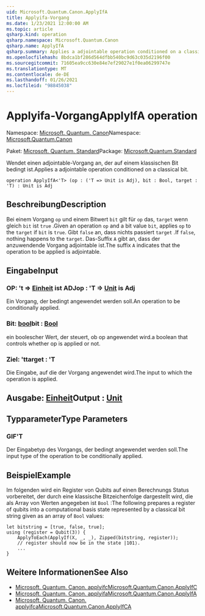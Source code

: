 ```yaml
---
uid: Microsoft.Quantum.Canon.ApplyIfA
title: Applyifa-Vorgang
ms.date: 1/23/2021 12:00:00 AM
ms.topic: article
qsharp.kind: operation
qsharp.namespace: Microsoft.Quantum.Canon
qsharp.name: ApplyIfA
qsharp.summary: Applies a adjointable operation conditioned on a classical bit.
ms.openlocfilehash: 8bdca1bf286d564dfbb540bc9d63c035d2196f00
ms.sourcegitcommit: 71605ea9cc630e84e7ef29027e1f0ea06299747e
ms.translationtype: MT
ms.contentlocale: de-DE
ms.lasthandoff: 01/26/2021
ms.locfileid: "98845038"
---
```

# <a name="applyifa-operation"></a><span data-ttu-id="39b32-102">Applyifa-Vorgang</span><span class="sxs-lookup"><span data-stu-id="39b32-102">ApplyIfA operation</span></span>

<span data-ttu-id="39b32-103">Namespace: [Microsoft. Quantum. Canon](xref:Microsoft.Quantum.Canon)</span><span class="sxs-lookup"><span data-stu-id="39b32-103">Namespace: [Microsoft.Quantum.Canon](xref:Microsoft.Quantum.Canon)</span></span>

<span data-ttu-id="39b32-104">Paket: [Microsoft. Quantum. Standard](https://nuget.org/packages/Microsoft.Quantum.Standard)</span><span class="sxs-lookup"><span data-stu-id="39b32-104">Package: [Microsoft.Quantum.Standard](https://nuget.org/packages/Microsoft.Quantum.Standard)</span></span>


<span data-ttu-id="39b32-105">Wendet einen adjointable-Vorgang an, der auf einem klassischen Bit bedingt ist.</span><span class="sxs-lookup"><span data-stu-id="39b32-105">Applies a adjointable operation conditioned on a classical bit.</span></span>

```qsharp
operation ApplyIfA<'T> (op : ('T => Unit is Adj), bit : Bool, target : 'T) : Unit is Adj
```


## <a name="description"></a><span data-ttu-id="39b32-106">Beschreibung</span><span class="sxs-lookup"><span data-stu-id="39b32-106">Description</span></span>

<span data-ttu-id="39b32-107">Bei einem Vorgang `op` und einem Bitwert `bit` gilt für `op` das, `target` wenn gleich `bit` ist `true` .</span><span class="sxs-lookup"><span data-stu-id="39b32-107">Given an operation `op` and a bit value `bit`, applies `op` to the `target` if `bit` is `true`.</span></span> <span data-ttu-id="39b32-108">Gibt `false` an, dass nichts passiert `target` .</span><span class="sxs-lookup"><span data-stu-id="39b32-108">If `false`, nothing happens to the `target`.</span></span>
<span data-ttu-id="39b32-109">Das-Suffix `A` gibt an, dass der anzuwendende Vorgang adjointable ist.</span><span class="sxs-lookup"><span data-stu-id="39b32-109">The suffix `A` indicates that the operation to be applied is adjointable.</span></span>

## <a name="input"></a><span data-ttu-id="39b32-110">Eingabe</span><span class="sxs-lookup"><span data-stu-id="39b32-110">Input</span></span>

### <a name="op--t--unit--is-adj"></a><span data-ttu-id="39b32-111">OP: 't => [Einheit](xref:microsoft.quantum.lang-ref.unit)  ist ADJ</span><span class="sxs-lookup"><span data-stu-id="39b32-111">op : 'T => [Unit](xref:microsoft.quantum.lang-ref.unit)  is Adj</span></span>

<span data-ttu-id="39b32-112">Ein Vorgang, der bedingt angewendet werden soll.</span><span class="sxs-lookup"><span data-stu-id="39b32-112">An operation to be conditionally applied.</span></span>


### <a name="bit--bool"></a><span data-ttu-id="39b32-113">Bit: [bool](xref:microsoft.quantum.lang-ref.bool)</span><span class="sxs-lookup"><span data-stu-id="39b32-113">bit : [Bool](xref:microsoft.quantum.lang-ref.bool)</span></span>

<span data-ttu-id="39b32-114">ein boolescher Wert, der steuert, ob op angewendet wird.</span><span class="sxs-lookup"><span data-stu-id="39b32-114">a boolean that controls whether op is applied or not.</span></span>


### <a name="target--t"></a><span data-ttu-id="39b32-115">Ziel: 't</span><span class="sxs-lookup"><span data-stu-id="39b32-115">target : 'T</span></span>

<span data-ttu-id="39b32-116">Die Eingabe, auf die der Vorgang angewendet wird.</span><span class="sxs-lookup"><span data-stu-id="39b32-116">The input to which the operation is applied.</span></span>



## <a name="output--unit"></a><span data-ttu-id="39b32-117">Ausgabe: [Einheit](xref:microsoft.quantum.lang-ref.unit)</span><span class="sxs-lookup"><span data-stu-id="39b32-117">Output : [Unit](xref:microsoft.quantum.lang-ref.unit)</span></span>



## <a name="type-parameters"></a><span data-ttu-id="39b32-118">Typparameter</span><span class="sxs-lookup"><span data-stu-id="39b32-118">Type Parameters</span></span>

### <a name="t"></a><span data-ttu-id="39b32-119">GIF</span><span class="sxs-lookup"><span data-stu-id="39b32-119">'T</span></span>

<span data-ttu-id="39b32-120">Der Eingabetyp des Vorgangs, der bedingt angewendet werden soll.</span><span class="sxs-lookup"><span data-stu-id="39b32-120">The input type of the operation to be conditionally applied.</span></span>

## <a name="example"></a><span data-ttu-id="39b32-121">Beispiel</span><span class="sxs-lookup"><span data-stu-id="39b32-121">Example</span></span>

<span data-ttu-id="39b32-122">Im folgenden wird ein Register von Qubits auf einen Berechnungs Status vorbereitet, der durch eine klassische Bitzeichenfolge dargestellt wird, die als Array von Werten angegeben ist `Bool` :</span><span class="sxs-lookup"><span data-stu-id="39b32-122">The following prepares a register of qubits into a computational basis state represented by a classical bit string given as an array of `Bool` values:</span></span>

```qsharp
let bitstring = [true, false, true];
using (register = Qubit(3)) {
    ApplyToEach(ApplyIf(X, _, _), Zipped(bitstring, register));
    // register should now be in the state |101⟩.
    ...
}
```

## <a name="see-also"></a><span data-ttu-id="39b32-123">Weitere Informationen</span><span class="sxs-lookup"><span data-stu-id="39b32-123">See Also</span></span>

- [<span data-ttu-id="39b32-124">Microsoft. Quantum. Canon. applyifc</span><span class="sxs-lookup"><span data-stu-id="39b32-124">Microsoft.Quantum.Canon.ApplyIfC</span></span>](xref:Microsoft.Quantum.Canon.ApplyIfC)
- [<span data-ttu-id="39b32-125">Microsoft. Quantum. Canon. applyifa</span><span class="sxs-lookup"><span data-stu-id="39b32-125">Microsoft.Quantum.Canon.ApplyIfA</span></span>](xref:Microsoft.Quantum.Canon.ApplyIfA)
- [<span data-ttu-id="39b32-126">Microsoft. Quantum. Canon. applyifca</span><span class="sxs-lookup"><span data-stu-id="39b32-126">Microsoft.Quantum.Canon.ApplyIfCA</span></span>](xref:Microsoft.Quantum.Canon.ApplyIfCA)